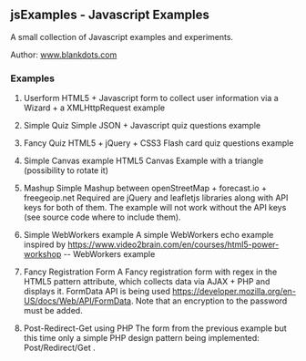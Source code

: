 ## jsExamples - Javascript Examples

A small collection of Javascript examples and experiments.

Author: www.blankdots.com

### Examples

1. Userform 
HTML5 + Javascript form to collect user information via a Wizard + a XMLHttpRequest example

2. Simple Quiz
Simple JSON + Javascript quiz questions example

3. Fancy Quiz
HTML5 + jQuery + CSS3 Flash card quiz questions example

4. Simple Canvas example
HTML5 Canvas Example with a triangle (possibility to rotate it)

5. Mashup
Simple Mashup between openStreetMap + forecast.io + freegeoip.net
Required are jQuery and leafletjs libraries along with API keys for both of them.
The example will not work without the API keys (see source code where to include them).

6. Simple WebWorkers example
A simple WebWorkers echo example inspired by https://www.video2brain.com/en/courses/html5-power-workshop -- WebWorkers example

7. Fancy Registration Form
A Fancy registration form with regex in the HTML5 pattern attribute, which collects data via AJAX + PHP and displays it. FormData API is being used https://developer.mozilla.org/en-US/docs/Web/API/FormData. Note that an encryption to the password must be added.

8. Post-Redirect-Get using PHP
The form from the previous example but this time only a simple PHP design pattern being implemented: Post/Redirect/Get .
